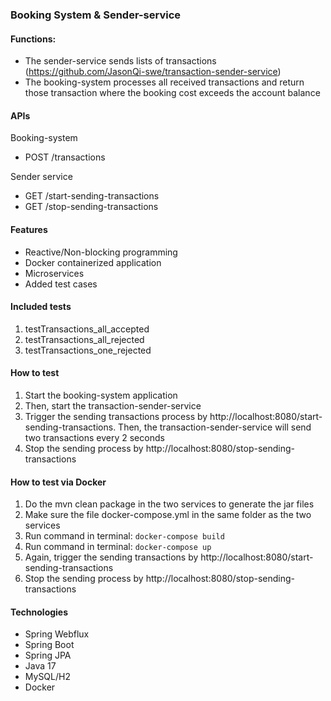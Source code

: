 ### Booking System & Sender-service
#### **Functions:**

- The sender-service sends lists of transactions (https://github.com/JasonQi-swe/transaction-sender-service)
- The booking-system processes all received transactions and return those transaction where the booking cost exceeds the account balance

#### **APIs**

Booking-system
- POST /transactions

Sender service
- GET /start-sending-transactions
- GET /stop-sending-transactions

#### **Features**
- Reactive/Non-blocking programming
- Docker containerized application
- Microservices
- Added test cases

#### **Included tests**
1. testTransactions_all_accepted
2. testTransactions_all_rejected
3. testTransactions_one_rejected

#### **How to test**
1. Start the booking-system application
2. Then, start the transaction-sender-service
3. Trigger the sending transactions process by http://localhost:8080/start-sending-transactions. Then, the transaction-sender-service will send two transactions every 2 seconds
4. Stop the sending process by http://localhost:8080/stop-sending-transactions

#### **How to test via Docker**
1. Do the mvn clean package in the two services to generate the jar files
2. Make sure the file docker-compose.yml in the same folder as the two services
3. Run command in terminal: `docker-compose build`
4. Run command in terminal: `docker-compose up`
5. Again, trigger the sending transactions by http://localhost:8080/start-sending-transactions
6. Stop the sending process by http://localhost:8080/stop-sending-transactions

#### **Technologies**
- Spring Webflux
- Spring Boot
- Spring JPA
- Java 17
- MySQL/H2
- Docker